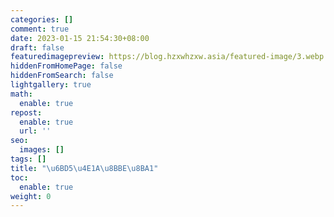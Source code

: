 ```yaml
---
categories: []
comment: true
date: 2023-01-15 21:54:30+08:00
draft: false
featuredimagepreview: https://blog.hzxwhzxw.asia/featured-image/3.webp
hiddenFromHomePage: false
hiddenFromSearch: false
lightgallery: true
math:
  enable: true
repost:
  enable: true
  url: ''
seo:
  images: []
tags: []
title: "\u6BD5\u4E1A\u8BBE\u8BA1"
toc:
  enable: true
weight: 0
---
```

<!--more-->